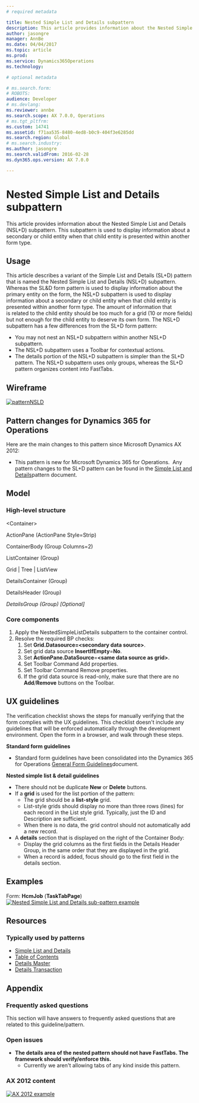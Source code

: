 ```yaml
---
# required metadata

title: Nested Simple List and Details subpattern
description: This article provides information about the Nested Simple List and Details (NSL+D) subpattern. This subpattern is used to display information about a secondary or child entity when that child entity is presented within another form type.
author: jasongre
manager: AnnBe
ms.date: 04/04/2017
ms.topic: article
ms.prod: 
ms.service: Dynamics365Operations
ms.technology: 

# optional metadata

# ms.search.form: 
# ROBOTS: 
audience: Developer
# ms.devlang: 
ms.reviewer: annbe
ms.search.scope: AX 7.0.0, Operations
# ms.tgt_pltfrm: 
ms.custom: 14741
ms.assetid: f71aa535-8480-4ed8-b0c9-404f3e6285dd
ms.search.region: Global
# ms.search.industry: 
ms.author: jasongre
ms.search.validFrom: 2016-02-28
ms.dyn365.ops.version: AX 7.0.0

---
```


# Nested Simple List and Details subpattern

This article provides information about the Nested Simple List and Details (NSL+D) subpattern. This subpattern is used to display information about a secondary or child entity when that child entity is presented within another form type.

Usage
-----

This article describes a variant of the Simple List and Details (SL+D) pattern that is named the Nested Simple List and Details (NSL+D) subpattern. Whereas the SL&D form pattern is used to display information about the primary entity on the form, the NSL+D subpattern is used to display information about a secondary or child entity when that child entity is presented within another form type. The amount of information that is related to the child entity should be too much for a grid (10 or more fields) but not enough for the child entity to deserve its own form. The NSL+D subpattern has a few differences from the SL+D form pattern:

-   You may not nest an NSL+D subpattern within another NSL+D subpattern.
-   The NSL+D subpattern uses a Toolbar for contextual actions.
-   The details portion of the NSL+D subpattern is simpler than the SL+D pattern. The NSL+D subpattern uses only groups, whereas the SL+D pattern organizes content into FastTabs.

## Wireframe
[![patternNSLD](./media/patternnsld.png)](./media/patternnsld.png)[](./media/nestedsimplelistanddetails1.png)

## Pattern changes for Dynamics 365 for Operations
Here are the main changes to this pattern since Microsoft Dynamics AX 2012:

-   This pattern is new for Microsoft Dynamics 365 for Operations.  Any pattern changes to the SL+D pattern can be found in the [Simple List and Details](simple-list-details-form-pattern.md)pattern document.

## Model
### High-level structure

&lt;Container&gt;

ActionPane (ActionPane Style=Strip)

ContainerBody (Group Columns=2)

ListContainer (Group)

Grid | Tree | ListView

DetailsContainer (Group)

DetailsHeader (Group)

*DetailsGroup (Group) \[Optional\]*

### Core components

1.  Apply the NestedSimpleListDetails subpattern to the container control.
2.  Resolve the required BP checks:
    1.  Set **Grid.Datasource=&lt;secondary data source&gt;**.
    2.  Set grid data source **InsertIfEmpty**=**No**.
    3.  Set **ActionPane.DataSource**=**&lt;same data source as grid&gt;**.
    4.  Set Toolbar Command Add properties.
    5.  Set Toolbar Command Remove properties.
    6.  If the grid data source is read-only, make sure that there are no **Add**/**Remove** buttons on the Toolbar.

## UX guidelines
The verification checklist shows the steps for manually verifying that the form complies with the UX guidelines. This checklist doesn't include any guidelines that will be enforced automatically through the development environment. Open the form in a browser, and walk through these steps.

**Standard form guidelines**

-   Standard form guidelines have been consolidated into the Dynamics 365 for Operations [General Form Guidelines](general-form-guidelines.md)document.

**Nested simple list & detail guidelines**

-   There should not be duplicate **New** or **Delete** buttons.
-   If a **grid** is used for the list portion of the pattern:
    -   The grid should be a **list-style** grid.
    -   List-style grids should display no more than three rows (lines) for each record in the List style grid. Typically, just the ID and Description are sufficient.
    -   When there is no data, the grid control should not automatically add a new record.
-   A **details** section that is displayed on the right of the Container Body:
    -   Display the grid columns as the first fields in the Details Header Group, in the same order that they are displayed in the grid.
    -   When a record is added, focus should go to the first field in the details section.

## Examples
Form: **HcmJob** (**TaskTabPage**) [![Nested Simple List and Details sub-pattern example](./media/nestedsimplelistanddetails2.png)](./media/nestedsimplelistanddetails2.png)

## Resources
### Typically used by patterns

-   [Simple List and Details](simple-list-details-form-pattern.md)
-   [Table of Contents](table-of-contents-form-pattern.md)
-   [Details Master](details-master-form-pattern.md)
-   [Details Transaction](details-transaction-form-pattern.md)

## Appendix
### Frequently asked questions

This section will have answers to frequently asked questions that are related to this guideline/pattern.

### Open issues

-   **The details area of the nested pattern should not have FastTabs. The framework should verify/enforce this.**
    -   Currently we aren't allowing tabs of any kind inside this pattern.

### AX 2012 content

[![AX 2012 example](./media/nestedsimplelistanddetails3.png)](./media/nestedsimplelistanddetails3.png)

